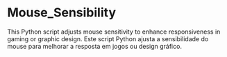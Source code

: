# Mouse_Sensibility
This Python script adjusts mouse sensitivity to enhance responsiveness in gaming or graphic design. 
Este script Python ajusta a sensibilidade do mouse para melhorar a resposta em jogos ou design gráfico.
